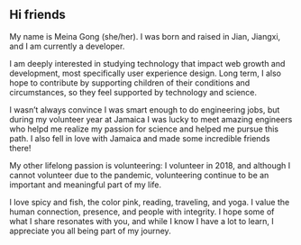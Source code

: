 ## Hi friends 

My name is Meina Gong (she/her). I was born and raised in Jian, Jiangxi, and I am currently a developer.

I am deeply interested in studying technology that impact web growth and development, most specifically user experience design. Long term, I also hope to contribute by supporting children of their conditions and circumstances, so they feel supported by technology and science.

I wasn’t always convince I was smart enough to do engineering jobs, but during my volunteer year at Jamaica I was lucky to meet amazing engineers who helpd me realize my passion for science and helped me pursue this path. I also fell in love with Jamaica and made some incredible friends there!

My other lifelong passion is volunteering: I volunteer in 2018, and although I cannot volunteer due to the pandemic, volunteering continue to be an important and meaningful part of my life.

I love spicy and fish, the color pink, reading, traveling, and yoga. I value the human connection, presence, and people with integrity. I   hope some of what I share resonates with you, and while I know I have a lot to learn, I appreciate you all being part of my journey.
